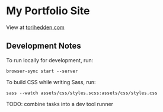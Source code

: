 # My Portfolio Site

View at [torihedden.com](http://torihedden.com/)

## Development Notes

To run locally for development, run:

`browser-sync start --server`

To build CSS while writing Sass, run:

`sass --watch assets/css/styles.scss:assets/css/styles.css`


TODO: combine tasks into a dev tool runner
